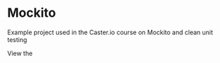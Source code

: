 # Mockito
Example project used in the Caster.io course on Mockito and clean unit testing

View the


